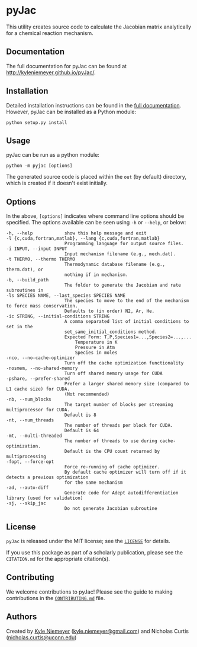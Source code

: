 pyJac
===============

This utility creates source code to calculate the Jacobian matrix analytically for a chemical reaction mechanism.

Documentation
-------------

The full documentation for pyJac can be found at http://kyleniemeyer.github.io/pyJac/.

Installation
------------

Detailed installation instructions can be found in the [full documentation](http://kyleniemeyer.github.io/pyJac/). However, pyJac can be installed as a Python module:

    python setup.py install

Usage
-----

pyJac can be run as a python module:

    python -m pyjac [options]

The generated source code is placed within the `out` (by default) directory, which is created if it doesn't exist initially.


Options
-------

In the above, `[options]` indicates where command line options should be specified. The options available can be seen using `-h` or `--help`, or below:

    -h, --help            show this help message and exit
    -l {c,cuda,fortran,matlab}, --lang {c,cuda,fortran,matlab}
                          Programming language for output source files.
    -i INPUT, --input INPUT
                          Input mechanism filename (e.g., mech.dat).
    -t THERMO, --thermo THERMO
                          Thermodynamic database filename (e.g., therm.dat), or
                          nothing if in mechanism.
    -b, --build_path
                          The folder to generate the Jacobian and rate subroutines in
    -ls SPECIES NAME, --last_species SPECIES NAME
                          The species to move to the end of the mechanism to force mass conservation.  
                          Defaults to (in order) N2, Ar, He.
    -ic STRING, --initial-conditions STRING
                          A comma separated list of initial conditions to set in the
                          set_same_initial_conditions method.
                          Expected Form: T,P,Species1=...,Species2=...,...
                              Temperature in K
                              Pressure in Atm
                              Species in moles
    -nco, --no-cache-optimizer
                          Turn off the cache optimization functionality
    -nosmem, --no-shared-memory
                          Turn off shared memory usage for CUDA
    -pshare, --prefer-shared
                          Prefer a larger shared memory size (compared to L1 cache size) for CUDA.  
                          (Not recommended)
    -nb, --num_blocks
                          The target number of blocks per streaming multiprocessor for CUDA.  
                          Default is 8
    -nt, --num_threads
                          The number of threads per block for CUDA.  
                          Default is 64
    -mt, --multi-threaded
                          The number of threads to use during cache-optimization.
                          Default is the CPU count returned by multiprocessing
    -fopt, --force-opt
                          Force re-running of cache optimizer.  
                          By default cache optimizer will turn off if it detects a previous optimization
                          for the same mechanism
    -ad, --auto-diff
                          Generate code for Adept autodifferentiation library (used for validation)
    -sj, --skip_jac
                          Do not generate Jacobian subroutine

License
-------

`pyJac` is released under the MIT license; see the [`LICENSE`](https://github.com/kyleniemeyer/pyJac/blob/master/LICENSE) for details.

If you use this package as part of a scholarly publication, please see the `CITATION.md` for the appropriate citation(s).

Contributing
------------

We welcome contributions to pyJac! Please see the guide to making contributions in the [`CONTRIBUTING.md`](https://github.com/kyleniemeyer/pyJac/blob/master/CONTRIBUTING.md) file.


Authors
-------

Created by [Kyle Niemeyer](http://kyleniemeyer.com) ([kyle.niemeyer@gmail.com](mailto:kyle.niemeyer@gmail.com)) and Nicholas Curtis ([nicholas.curtis@uconn.edu](mailto:nicholas.curtis@uconn.edu))
